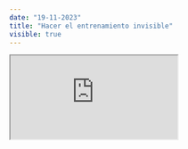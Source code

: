 ```yaml
---
date: "19-11-2023"
title: "Hacer el entrenamiento invisible"
visible: true
---
```

<iframe src="https://www.youtube.com/embed/lGcdd1yDqPg" allowfullscreen></iframe>
